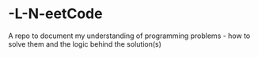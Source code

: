 # -L-N-eetCode
A repo to document my understanding of programming problems - how to solve them and the logic behind the solution(s)
